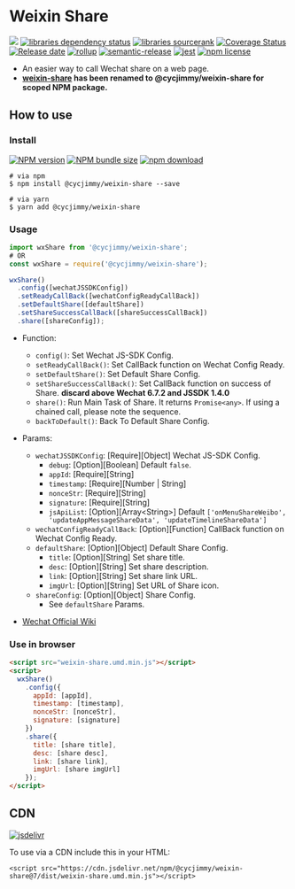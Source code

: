 # Weixin Share
![][workflows-badge-image]
[![libraries dependency status][libraries-status-image]][libraries-status-url]
[![libraries sourcerank][libraries-sourcerank-image]][libraries-sourcerank-url]
[![Coverage Status][coverage-image]][coverage-url]
[![Release date][release-date-image]][release-url]
[![rollup][rollup-image]][rollup-url]
[![semantic-release][semantic-image]][semantic-url]
[![jest][jest-image]][jest-url]
[![npm license][license-image]][download-url]

* An easier way to call Wechat share on a web page.
* **[weixin-share](https://github.com/cycdpo/weixin-share) has been renamed to @cycjimmy/weixin-share for scoped NPM package.**

## How to use
### Install
[![NPM version][npm-image]][npm-url]
[![NPM bundle size][npm-bundle-size-image]][npm-url]
[![npm download][download-image]][download-url]

```shell
# via npm
$ npm install @cycjimmy/weixin-share --save

# via yarn
$ yarn add @cycjimmy/weixin-share
```

### Usage
```javascript
import wxShare from '@cycjimmy/weixin-share';
# OR
const wxShare = require('@cycjimmy/weixin-share');
```

```javascript
wxShare()
  .config([wechatJSSDKConfig])
  .setReadyCallBack([wechatConfigReadyCallBack])
  .setDefaultShare([defaultShare])
  .setShareSuccessCallBack([shareSuccessCallBack])
  .share([shareConfig]);
```

* Function:
  * `config()`: Set Wechat JS-SDK Config.
  * `setReadyCallBack()`: Set CallBack function on Wechat Config Ready.
  * `setDefaultShare()`: Set Default Share Config.
  * `setShareSuccessCallBack()`: Set CallBack function on success of Share. **discard above Wechat 6.7.2 and JSSDK 1.4.0**
  * `share()`: Run Main Task of Share. It returns `Promise<any>`. If using a chained call, please note the sequence.
  * `backToDefault()`: Back To Default Share Config.

* Params:
  * `wechatJSSDKConfig`: [Require][Object] Wechat JS-SDK Config.
    * `debug`: [Option][Boolean] Default `false`.
    * `appId`: [Require][String]
    * `timestamp`: [Require][Number | String]
    * `nonceStr`: [Require][String]
    * `signature`: [Require][String]
    * `jsApiList`:  [Option][Array\<String\>] Default `['onMenuShareWeibo', 'updateAppMessageShareData', 'updateTimelineShareData']`
  * `wechatConfigReadyCallBack`: [Option][Function] CallBack function on Wechat Config Ready.
  * `defaultShare`: [Option][Object] Default Share Config.
    * `title`: [Option][String] Set share title.
    * `desc`: [Option][String] Set share description.
    * `link`: [Option][String] Set share link URL.
    * `imgUrl`: [Option][String] Set URL of Share icon.
  * `shareConfig`: [Option][Object] Share Config.
    * See `defaultShare` Params.

* [Wechat Official Wiki](https://mp.weixin.qq.com/wiki)

### Use in browser
```html
<script src="weixin-share.umd.min.js"></script>
<script>
  wxShare()
    .config({
      appId: [appId],
      timestamp: [timestamp],
      nonceStr: [nonceStr],
      signature: [signature]
    })
    .share({
      title: [share title],
      desc: [share desc],
      link: [share link],
      imgUrl: [share imgUrl]
    });
</script>
```

## CDN
[![jsdelivr][jsdelivr-image]][jsdelivr-url]

To use via a CDN include this in your HTML:
```text
<script src="https://cdn.jsdelivr.net/npm/@cycjimmy/weixin-share@7/dist/weixin-share.umd.min.js"></script>
```

<!-- Links: -->
[npm-image]: https://img.shields.io/npm/v/@cycjimmy/weixin-share
[npm-url]: https://npmjs.org/package/@cycjimmy/weixin-share
[npm-bundle-size-image]: https://img.shields.io/bundlephobia/min/@cycjimmy/weixin-share

[download-image]: https://img.shields.io/npm/dt/@cycjimmy/weixin-share
[download-url]: https://npmjs.org/package/@cycjimmy/weixin-share

[jsdelivr-image]: https://img.shields.io/jsdelivr/npm/hy/@cycjimmy/weixin-share
[jsdelivr-url]: https://www.jsdelivr.com/package/npm/@cycjimmy/weixin-share

[workflows-badge-image]: https://github.com/cycjimmy/weixin-share/workflows/Test%20CI/badge.svg

[libraries-status-image]: https://img.shields.io/librariesio/release/npm/@cycjimmy/weixin-share
[libraries-sourcerank-image]: https://img.shields.io/librariesio/sourcerank/npm/@cycjimmy/weixin-share
[libraries-status-url]: https://libraries.io/github/cycjimmy/weixin-share
[libraries-sourcerank-url]: https://libraries.io/npm/@cycjimmy%2Fweixin-share

[coverage-image]: https://img.shields.io/coveralls/github/cycjimmy/weixin-share
[coverage-url]: https://coveralls.io/github/cycjimmy/weixin-share

[release-date-image]: https://img.shields.io/github/release-date/cycjimmy/weixin-share
[release-url]: https://github.com/cycjimmy/weixin-share/releases

[rollup-image]: https://img.shields.io/github/package-json/dependency-version/cycjimmy/weixin-share/dev/rollup
[rollup-url]: https://github.com/rollup/rollup

[semantic-image]: https://img.shields.io/badge/%20%20%F0%9F%93%A6%F0%9F%9A%80-semantic--release-e10079.svg
[semantic-url]: https://github.com/semantic-release/semantic-release

[jest-image]: https://img.shields.io/badge/tested_with-jest-99424f.svg
[jest-url]: https://github.com/facebook/jest

[license-image]: https://img.shields.io/npm/l/@cycjimmy/weixin-share

